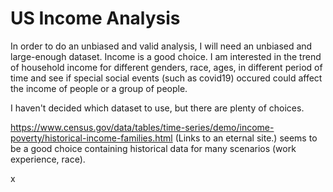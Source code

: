 # US Income Analysis

In order to do an unbiased and valid analysis, I will need an unbiased and large-enough dataset. Income is a good choice. I am interested in the trend of household income for different genders, race, ages, in different period of time and see if special social events (such as covid19) occured could affect the income of people or a group of people. 

I haven't decided which dataset to use, but there are plenty of choices.

https://www.census.gov/data/tables/time-series/demo/income-poverty/historical-income-families.html (Links to an eternal site.) seems to be a good choice containing historical data for many scenarios (work experience, race).

 x

